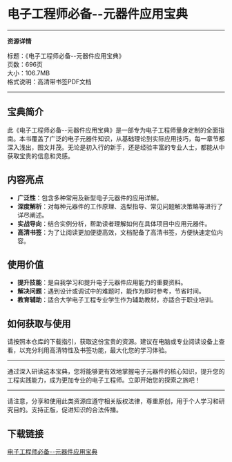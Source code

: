 # 电子工程师必备--元器件应用宝典

---

**资源详情**

标题：《电子工程师必备--元器件应用宝典》  
页数：696页  
大小：106.7MB  
格式说明：高清带书签PDF文档  

---

## 宝典简介

此《电子工程师必备--元器件应用宝典》是一部专为电子工程师量身定制的全面指南。本书覆盖了广泛的电子元器件知识，从基础理论到实际应用技巧，每一章节都深入浅出，图文并茂。无论是初入行的新手，还是经验丰富的专业人士，都能从中获取宝贵的信息和灵感。

## 内容亮点

- **广泛性**：包含多种常用及新型电子元器件的应用详解。
- **深度解析**：对每种元器件的工作原理、选型指导、常见问题解决策略等进行了详尽阐述。
- **实战导向**：结合实例分析，帮助读者理解如何在具体项目中应用元器件。
- **高清书签**：为了让阅读更加便捷高效，文档配备了高清书签，方便快速定位内容。

## 使用价值

- **提升技能**：是自我学习和提升电子元器件应用能力的重要资料。
- **解决问题**：遇到设计或调试中的难题时，能作为即时参考，节省时间。
- **教育辅助**：适合大学电子工程专业学生作为辅助教材，亦适合于职业培训。

## 如何获取与使用

请按照本仓库的下载指引，获取这份宝贵的资源。建议在电脑或专业阅读设备上查看，以充分利用高清特性及书签功能，最大化您的学习体验。

---

通过深入研读这本宝典，您将能够更有效地掌握电子元器件的核心知识，提升您的工程实践能力，成为更加专业的电子工程师。立即开始您的探索之旅吧！

---

请注意，分享和使用此类资源应遵守相关版权法律，尊重原创，用于个人学习和研究目的。支持正版，促进知识的合法传播。

## 下载链接

[电子工程师必备--元器件应用宝典](https://pan.quark.cn/s/8a863e755c87)